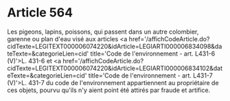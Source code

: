 # Article 564

Les pigeons, lapins, poissons, qui passent dans un autre colombier, garenne ou plan d'eau visé aux articles <a href='/affichCodeArticle.do?cidTexte=LEGITEXT000006074220&idArticle=LEGIARTI000006834098&dateTexte=&categorieLien=cid' title='Code de l'environnement - art. L431-6 (V)'>L. 431-6 </a>et <a href='/affichCodeArticle.do?cidTexte=LEGITEXT000006074220&idArticle=LEGIARTI000006834102&dateTexte=&categorieLien=cid' title='Code de l'environnement - art. L431-7 (V)'>L. 431-7</a> du code de l'environnement appartiennent au propriétaire de ces objets, pourvu qu'ils n'y aient point été attirés par fraude et artifice.